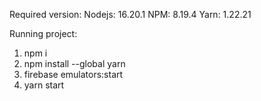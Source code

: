 Required version:
Nodejs:  16.20.1
NPM: 8.19.4
Yarn: 1.22.21

Running project:
1. npm i
2. npm install --global yarn
3. firebase emulators:start
4. yarn start
